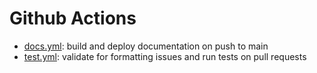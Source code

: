 # Github Actions
- [docs.yml](./workflows/docs.yml): build and deploy documentation on push to main
- [test.yml](./workflows/test.yml): validate for formatting issues and run tests on pull requests
